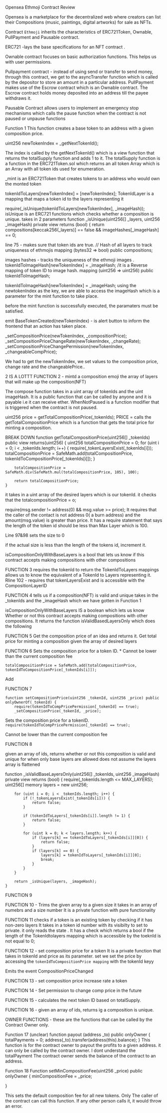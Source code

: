 Opensea Ethmoji Contract Review

Opensea is a marketplace for the decentralized web where creators can list their Compositions (music, paintings, digital artworks) for sale as NFTs.

Contract `Ethmoji` inherits the characteristics of ERC721Token, Ownable, PullPayment and Pausable contract.


ERC721 -lays the base specifications for an NFT contract .

Ownable contract focuses on basic authorization functions. This helps us with user permissions.

Pullpayment contract - instead of using send or transfer to send money, through this contract, we get to the asyncTransfer function which is called by the depositor to store an amount in a particular address.
PullPayment makes use of the Escrow contract which is an Ownable contract.
The Escrow contract holds money deposited into an address till the payee withdraws it.


Pausable Contract allows users to implement an emergency stop mechanisms which calls the pause function when the contract is not paused or unpause functions




Function 1
This function creates a base token to an address with a given composition price.

uint256 newTokenIndex = _getNextTokenId();

The index is called by the getNextTokenId() which is a view function that returns
the totalSupply function and adds 1 to it.
The totalSupply function  is a function in the ERC721Token.sol which returns an all token Array which is an Array with all token ids used for enumeration.


_mint is an ERC721Token that creates tokens to an address who would own the monted token

tokenIdToLayers[newTokenIndex] = [newTokenIndex];
TokenIdLayer is a mapping that maps a token id to the layers representing it

 require(_isUnique(tokenIdToLayers[newTokenIndex], _imageHash));
 isUnique is an ERC721 functions which checks whether a composition is unique.
takes in 2 parameters 
 function _isUnique(uint256[] _layers, uint256 _imageHash) private view returns (bool) { 
        return compositions[keccak256(_layers)] == false && imageHashes[_imageHash] == 0;

line 75 - makes sure that token ids are true.
// Hash of all layers to track uniqueness of ethmojis
    mapping (bytes32 => bool) public compositions;

images hashes - tracks the uniqueness of the ethmoji images
.
 tokenIdToImageHash[newTokenIndex] = _imageHash; 
/it is a Reverse mapping of token ID to image hash.
    mapping (uint256 => uint256) public tokenIdToImageHash;


tokenIdToImageHash[newTokenIndex] = _imageHash; 
using the newtokenIndex as the key, we are able to access the imageHash which is a parameter for the mint function to take place.

before the mint function is successfully executed, the paramaters must be satisfied.

emit BaseTokenCreated(newTokenIndex) - is alert button to inform the frontend that an action has taken place.

_setCompositionPrice(newTokenIndex, _compositionPrice);
_setCompositionPriceChangeRate(newTokenIndex, _changeRate);
_setCompositionPriceChangePermission(newTokenIndex, _changeableCompPrice);
    
We had to get the newTokenIndex, we set values to the composition price, change rate and the changeablePrice..


2 IS A LOTTT
FUNCTION 2 - mintd a composition emoji
the array of layers that will make up the composition(NFT)

The compose function takes in a uint array of tokenIds and the uint imageHash. It is a public function that can be called by anyone and it is payable i.e it can receive ether. 
WhenNotPaused is a function modifier that is triggered when the contract is not paused.

uint256 price = getTotalCompositionPrice(_tokenIds);
PRICE = calls the getTotalCompositionPrice which is a function that gets the total price for minting a composition. 

BREAK DOWN
function getTotalCompositionPrice(uint256[] _tokenIds) public view returns(uint256) {
        uint256 totalCompositionPrice = 0;
        for (uint i = 0; i < _tokenIds.length; i++) {
            require(_tokenLayersExist(_tokenIds[i]));
            totalCompositionPrice = SafeMath.add(totalCompositionPrice, tokenIdToCompositionPrice[_tokenIds[i]]);
        }

        totalCompositionPrice = SafeMath.div(SafeMath.mul(totalCompositionPrice, 105), 100);

        return totalCompositionPrice;
    }

it takes in a uint array of the desired layers which is our tokenId. 
it checks that the totalcompositionPrice = o;

 require(msg.sender != address(0) && msg.value >= price);
 It requires that the caller of the contact is not address 0( a burn address) and the amount(msg.value) is greater than price.
 It has a require statement that says the length of the token id should be less than Max Layer which is 100.

Line 97&98 sets the size to 0

if the actual size is less than the length of the tokens id, increment it.

isCompositionOnlyWithBaseLayers is a bool that lets us know if this contract
accepts making compositions with other compositions

FUNCTION 3 
requires the tokenId to return the TokenIdToLayers mappings
allows us to know the equivalent of a TokenId to Layers representing it.
Rline 102 - requires that tokenLayersExist and is accessible with the CompositionLayerID



FUNCTION 4 tells us if a composition(NFT) is valid and unique
takes in the _tokenIds and the _imageHash which we have gotten in Function 1

 isCompositionOnlyWithBaseLayers IS a boolean which lets us know Whether or not this contract accepts making compositions with other compositions. It returns 
 the function isValidBasedLayersOnly which does the following


FUNCTION 5
Get the composition price of an idea and returns it.
Get total price for minting a composition given the array of desired layers

FUNCTION 6
Sets the composition price for a token ID. 
    * Cannot be lower than the current composition fee

`totalCompositionPrice = SafeMath.add(totalCompositionPrice, tokenIdToCompositionPrice[_tokenIds[i]]);`

Add 


FUNCTION 7

    function setCompositionPrice(uint256 _tokenId, uint256 _price) public onlyOwnerOf(_tokenId) {
        require(tokenIdToCompPricePermission[_tokenId] == true);
        _setCompositionPrice(_tokenId, _price);

Sets the composition price for a tokenID.
`require(tokenIdToCompPricePermission[_tokenId] == true);`

Cannot be lower than the current composition fee

FUNCTION 8

given an array of ids, returns whether or not this composition is valid and unique
for when only base layers are allowed
does not assume the layers array is flattened 



  function _isValidBaseLayersOnly(uint256[] _tokenIds, uint256 _imageHash) private view returns (bool) { 
        require(_tokenIds.length <= MAX_LAYERS);
        uint256[] memory layers = new uint256[](_tokenIds.length);

        for (uint i = 0; i < _tokenIds.length; i++) { 
            if (!_tokenLayersExist(_tokenIds[i])) {
                return false;
            }

            if (tokenIdToLayers[_tokenIds[i]].length != 1) {
                return false;
            }

            for (uint k = 0; k < layers.length; k++) { 
                if (layers[k] == tokenIdToLayers[_tokenIds[i]][0]) {
                    return false;
                }
                if (layers[k] == 0) { 
                    layers[k] = tokenIdToLayers[_tokenIds[i]][0];
                    break;
                }
            }
        }
    
        return _isUnique(layers, _imageHash);
    }
FUNCTION 9

FUNCTION 10 - Trims the given array to a given size
it takes in an array of numebrs and a size number
It is a private function with pure functionality 

FUNCTION 11
checks if a token is an existing token by checking if it has non-zero layers
It takes in a token id number with its visibilty to set to private. it only reads the state . It has a check which returns a bool if
the length of the TokenIdtolayers mapping which is accessible by the toeknId is not equal to 0; 


FUNCTION 12 -  set composition price for a token
It is a private function that takes in tokenId and price as its parameter. set
we set the price by accessing the `tokenIdToCompositionPrice mapping` with the tokenId keyy

Emits the event CompositionPriceChanged 

FUNCTION 13 - set composition price increase rate a token

FUNCTION 14 - Set permission to change comp price in the future

FUNCTION 15  - calculates the next token ID based on totalSupply.


FUNCTION 16 - given an array of ids, returns ig a composition is unique.

OWNER FUNCTIONS - these are the functions that can be called by the Contract Owner only.

Function 17 (unclear)
 function payout (address _to) public onlyOwner { 
        totalPayments = 0;
        address(_to).transfer(address(this).balance);
    }
This function is for the contract owner to payout the profits to a given address. it can only be called by the contract owner.
I dont understand the totalPayment
The  contract owner sends the balance of the contract to an address.


Function 18
Function setMinCompositionFee(uint256 _price) public onlyOwner {
minCompositionFee = _price;
	
}

This sets the default composition fee for all new tokens. Only The caller of the contract can call this function. If any other person calls it, it would throw an error.
